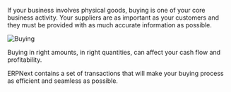If your business involves physical goods, buying is one of your core business
activity. Your suppliers are as important as your customers and they must be
provided with as much accurate information as possible.  

![Buying](http://erpnext.org/assets/manual_erpnext_com/old_images/erpnext/buying-home.png)

Buying in right amounts, in right quantities, can affect your cash flow and
profitability.

ERPNext contains a set of transactions that will make your buying process as
efficient and seamless as possible.

